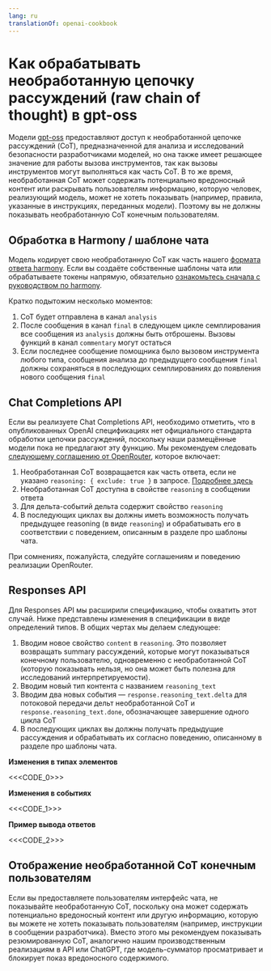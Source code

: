 ```yaml
---
lang: ru
translationOf: openai-cookbook
---
```


# Как обрабатывать необработанную цепочку рассуждений (raw chain of thought) в gpt-oss

Модели [gpt-oss](https://openai.com/open-models) предоставляют доступ к необработанной цепочке рассуждений (CoT), предназначенной для анализа и исследований безопасности разработчиками моделей, но она также имеет решающее значение для работы вызова инструментов, так как вызовы инструментов могут выполняться как часть CoT. В то же время, необработанная CoT может содержать потенциально вредоносный контент или раскрывать пользователям информацию, которую человек, реализующий модель, может не хотеть показывать (например, правила, указанные в инструкциях, переданных модели). Поэтому вы не должны показывать необработанную CoT конечным пользователям.

## Обработка в Harmony / шаблоне чата

Модель кодирует свою необработанную CoT как часть нашего [формата ответа harmony](https://cookbook.openai.com/articles/openai-harmony). Если вы создаёте собственные шаблоны чата или обрабатываете токены напрямую, обязательно [ознакомьтесь сначала с руководством по harmony](https://cookbook.openai.com/articles/openai-harmony).

Кратко подытожим несколько моментов:

1. CoT будет отправлена в канал `analysis`
2. После сообщения в канал `final` в следующем цикле семплирования все сообщения из `analysis` должны быть отброшены. Вызовы функций в канал `commentary` могут остаться
3. Если последнее сообщение помощника было вызовом инструмента любого типа, сообщения анализа до предыдущего сообщения `final` должны сохраняться в последующих семплированиях до появления нового сообщения `final`

## Chat Completions API

Если вы реализуете Chat Completions API, необходимо отметить, что в опубликованных OpenAI спецификациях нет официального стандарта обработки цепочки рассуждений, поскольку наши размещённые модели пока не предлагают эту функцию. Мы рекомендуем следовать [следующему соглашению от OpenRouter](https://openrouter.ai/docs/use-cases/reasoning-tokens), которое включает:

1. Необработанная CoT возвращается как часть ответа, если не указано `reasoning: { exclude: true }` в запросе. [Подробнее здесь](https://openrouter.ai/docs/use-cases/reasoning-tokens#legacy-parameters)
2. Необработанная CoT доступна в свойстве `reasoning` в сообщении ответа
3. Для дельта-событий дельта содержит свойство `reasoning`
4. В последующих циклах вы должны иметь возможность получать предыдущее reasoning (в виде `reasoning`) и обрабатывать его в соответствии с поведением, описанным в разделе про шаблоны чата.

При сомнениях, пожалуйста, следуйте соглашениям и поведению реализации OpenRouter.

## Responses API

Для Responses API мы расширили спецификацию, чтобы охватить этот случай. Ниже представлены изменения в спецификации в виде определений типов. В общих чертах мы делаем следующее:

1. Вводим новое свойство `content` в `reasoning`. Это позволяет возвращать summary рассуждений, которые могут показываться конечному пользователю, одновременно с необработанной CoT (которую показывать нельзя, но она может быть полезна для исследований интерпретируемости).
2. Вводим новый тип контента с названием `reasoning_text`
3. Вводим два новых события — `response.reasoning_text.delta` для потоковой передачи дельт необработанной CoT и `response.reasoning_text.done`, обозначающее завершение одного цикла CoT
4. В последующих циклах вы должны получать предыдущие рассуждения и обрабатывать их согласно поведению, описанному в разделе про шаблоны чата.

**Изменения в типах элементов**

&lt;&lt;&lt;CODE_0&gt;>>

**Изменения в событиях**

&lt;&lt;&lt;CODE_1&gt;>>

**Пример вывода ответов**

&lt;&lt;&lt;CODE_2&gt;>>

## Отображение необработанной CoT конечным пользователям

Если вы предоставляете пользователям интерфейс чата, не показывайте необработанную CoT, поскольку она может содержать потенциально вредоносный контент или другую информацию, которую вы можете не хотеть показывать пользователям (например, инструкции в сообщении разработчика). Вместо этого мы рекомендуем показывать резюмированную CoT, аналогично нашим производственным реализациям в API или ChatGPT, где модель-сумматор просматривает и блокирует показ вредоносного содержимого.